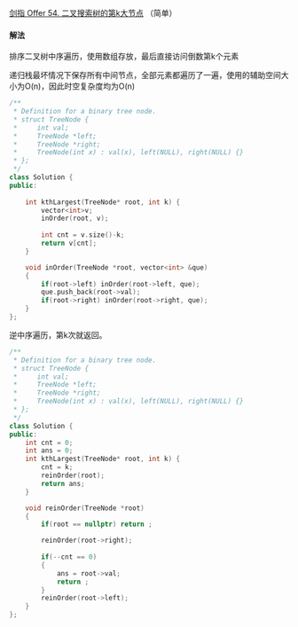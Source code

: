 [剑指 Offer 54. 二叉搜索树的第k大节点](https://leetcode-cn.com/problems/er-cha-sou-suo-shu-de-di-kda-jie-dian-lcof/) （简单）

#### 解法

排序二叉树中序遍历，使用数组存放，最后直接访问倒数第k个元素

递归栈最坏情况下保存所有中间节点，全部元素都遍历了一遍，使用的辅助空间大小为O(n)，因此时空复杂度均为O(n)

```C++
/**
 * Definition for a binary tree node.
 * struct TreeNode {
 *     int val;
 *     TreeNode *left;
 *     TreeNode *right;
 *     TreeNode(int x) : val(x), left(NULL), right(NULL) {}
 * };
 */
class Solution {
public:
    
    int kthLargest(TreeNode* root, int k) {
        vector<int>v;
        inOrder(root, v);
        
        int cnt = v.size()-k;
        return v[cnt];
    }   

    void inOrder(TreeNode *root, vector<int> &que)
    {
        if(root->left) inOrder(root->left, que);
        que.push_back(root->val);
        if(root->right) inOrder(root->right, que);
    }
};
```

逆中序遍历，第k次就返回。
```C++
/**
 * Definition for a binary tree node.
 * struct TreeNode {
 *     int val;
 *     TreeNode *left;
 *     TreeNode *right;
 *     TreeNode(int x) : val(x), left(NULL), right(NULL) {}
 * };
 */
class Solution {
public:
    int cnt = 0;
    int ans = 0;
    int kthLargest(TreeNode* root, int k) {
        cnt = k;
        reinOrder(root);
        return ans;
    }

    void reinOrder(TreeNode *root)
    {
        if(root == nullptr) return ;

        reinOrder(root->right);
        
        if(--cnt == 0)
        {
            ans = root->val;
            return ;
        }
        reinOrder(root->left);
    }
};
```
